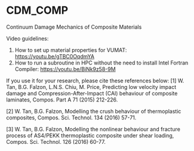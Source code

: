 # CDM_COMP
Continuum Damage Mechanics of Composite Materials

Video guidelines:

1. How to set up material properties for VUMAT: https://youtu.be/gTBC0OqdmYA
2. How to run a subroutine in HPC without the need to install Intel Fortran Compiler: https://youtu.be/BiNk9z58-9M 

If you use it for your research, please cite these references below:
[1]	W. Tan, B.G. Falzon, L.N.S. Chiu, M. Price, Predicting low velocity impact damage and Compression-After-Impact (CAI) behaviour of composite laminates, Compos. Part A 71 (2015) 212-226. 

[2]	W. Tan, B.G. Falzon, Modelling the crush behaviour of thermoplastic composites, Compos. Sci. Technol. 134 (2016) 57-71. 

[3]	W. Tan, B.G. Falzon, Modelling the nonlinear behaviour and fracture process of AS4/PEKK thermoplastic composite under shear loading, Compos. Sci. Technol. 126 (2016) 60-77. 
